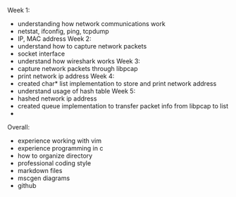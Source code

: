 Week 1:
* understanding how network communications work 
* netstat, ifconfig, ping, tcpdump
* IP, MAC address
Week 2:
* understand how to capture network packets
* socket interface
* understand how wireshark works
Week 3:
* capture network packets through libpcap
* print network ip address 
Week 4:
* created char* list implementation to store and print network address
* understand usage of hash table
Week 5:
* hashed network ip address
* created queue implementation to transfer packet info from libpcap to list
* 

Overall: 
* experience working with vim
* experience programming in c 
* how to organize directory
* professional coding style
* markdown files
* mscgen diagrams
* github
